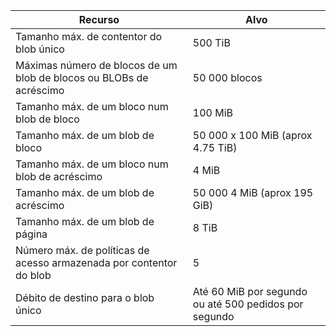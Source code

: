 | Recurso | Alvo |
|----------|---------------|
| Tamanho máx. de contentor do blob único | 500 TiB |
| Máximas número de blocos de um blob de blocos ou BLOBs de acréscimo | 50 000 blocos |
| Tamanho máx. de um bloco num blob de bloco | 100 MiB |
| Tamanho máx. de um blob de bloco | 50 000 x 100 MiB (aprox 4.75 TiB) |
| Tamanho máx. de um bloco num blob de acréscimo | 4 MiB |
| Tamanho máx. de um blob de acréscimo | 50 000 4 MiB (aprox 195 GiB) |
| Tamanho máx. de um blob de página | 8 TiB |
| Número máx. de políticas de acesso armazenada por contentor do blob | 5 |
| Débito de destino para o blob único | Até 60 MiB por segundo ou até 500 pedidos por segundo |
